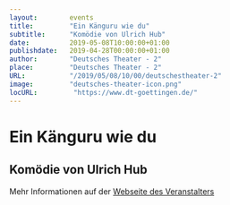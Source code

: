 ```yaml
---
layout:        events
title:         "Ein Känguru wie du"
subtitle:      "Komödie von Ulrich Hub"
date:          2019-05-08T10:00:00+01:00
publishdate:   2019-04-28T00:00:00+01:00
author:        "Deutsches Theater - 2"
place:         "Deutsches Theater - 2"
URL:           "/2019/05/08/10/00/deutschestheater-2"
image:         "deutsches-theater-icon.png"
locURL:         "https://www.dt-goettingen.de/"
---
```


Ein Känguru wie du
===========

Komödie von Ulrich Hub
-----------



Mehr Informationen auf der [Webseite des Veranstalters](https://www.dt-goettingen.de/stueck/ein-kaenguru-wie-du/)
